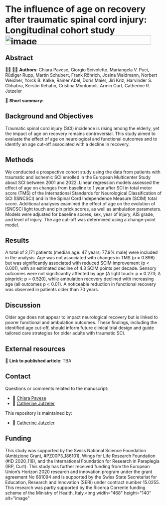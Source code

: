 # The influence of age on recovery after traumatic spinal cord injury:  Longitudinal cohort study<img width="468" height="29" alt="image" src="https://github.com/user-attachments/assets/1f516aed-653f-48ff-b6af-aa5346159aff" />

## Abstract

:man_scientist: 👩‍🔬 **Authors**: Chiara Pavese, Giorgio Scivoletto, Mariangela V. Puci, Rüdiger Rupp, Martin Schubert, Frank Röhrich, Josina Waldmann, Norbert Weidner, Yorck B. Kalke, Rainer Abel, Doris Maier, Jiri Kriz, Harvinder S. Chhabra, Kerstin Rehahn, Cristina Montomoli, Armin Curt, Catherine R. Jutzeler

:memo: **Short summary:** 

## Background and Objectives 
Traumatic spinal cord injury (SCI) incidence is rising among the elderly, yet the impact of age on recovery remains controversial. This study aimed to evaluate the effect of age on neurological and functional outcomes and to identify an age cut-off associated with a decline in recovery.

## Methods 
We conducted a prospective cohort study using the data from patients with traumatic and ischemic SCI enrolled in the European Multicenter Study about SCI between 2001 and 2022. Linear regression models assessed the effect of age on changes from baseline to 1 year after SCI in total motor score (TMS) of the International Standards for Neurological Classification of SCI (ISNCSCI) and in the Spinal Cord Independence Measure (SCIM) total score. Additional analyses examined the effect of age on the evolution of ISNCSCI light touch and pin prick scores, as well as ambulation parameters. Models were adjusted for baseline scores, sex, year of injury, AIS grade, and level of injury. The age cut-off was determined using a change-point model.

## Results 
A total of 2,171 patients (median age: 47 years; 77.9% male) were included in the analysis. Age was not associated with changes in TMS (p = 0.896) but was significantly associated with reduced SCIM improvement (p < 0.001), with an estimated decline of 4.3 SCIM points per decade. Sensory outcomes were not significantly affected by age (Δ light touch: p = 0.273; Δ pinprick: p = 0.520), while ambulation recovery declined with increasing age (all outcomes p < 0.01). A noticeable reduction in functional recovery was observed in patients older than 70 years.

## Discussion 
Older age does not appear to impact neurological recovery but is linked to poorer functional and ambulation outcomes. These findings, including the identified age cut-off, should inform future clinical trial design and guide tailored care strategies for older adults with traumatic SCI.

## External resources
:open_book:	**Link to published article**: TBA

## Contact
Questions or comments related to the manuscript:
* :e-mail: [Chiara Pavese](mailto:chiara.pavese@unipv.it?subject=[GitHub]%20Source%20Han%20Sans)
* :e-mail: [Catherine Jutzeler](mailto:Catherine.Jutzeler@hest.ethz.ch?subject=[GitHub]%20Source%20Han%20Sans)

This repository is maintained by:
* :e-mail: [Catherine Jutzeler](https://github.com/jutzca)

## Funding
This study was supported by the Swiss National Science Foundation (Ambizione Grant, #PZ00P3_186101), Wings for Life Research Foundation (#ID 2020_118), and the International Foundation for Research in Paraplegia (IRP, Curt). This study has further received funding from the European Union’s Horizon 2020 research and innovation program under the grant agreement No 681094 and is supported by the Swiss State Secretariat for Education, Research and Innovation (SERI) under contract number 15.0255. This research was partly supported by the Ricerca Corrente funding scheme of the Ministry of Health, Italy.<img width="468" height="140" alt="image" 

